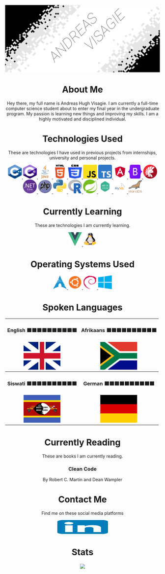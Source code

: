 <img src="Resources/AVLogo.png" alt="Andreas Logo" align="center">
<!-- ABOUT ME -->
<h1 align="center"> About Me </h1>
<div align="center">
<p>
Hey there, my full name is Andreas Hugh Visagie. I am currently a full-time computer science student about to enter my final year in the undergraduate program. My passion is learning new things and improving my skills. I am a highly motivated and disciplined individual.
</p>
</div>

<!-- TECHNOLOGIES -->
<h1 align="center"> Technologies Used </h1>
<div align="center">
    <p> These are technologies I have used in previous projects from internships, university and personal projects. </p> 
    <!-- C++ -->
    <a href="https://cplusplus.com/"> <img src="Resources/C++Logo.svg" width="45" height="45" alt="C++"> </a>
    <!-- C# -->
    <a href=""> <img src="Resources/CHashLogo.svg" width="45" height="45" alt=""> </a>
    <!-- JAVA -->
    <a href="https://www.java.com/en/"> <img src="Resources/JavaLogo.svg" width="45" height="45" alt="JAVA"> </a>
    <!-- HTML -->
    <a href="https://html.com/"> <img src="Resources/HTML5Logo.svg" width="45" height="45" alt="HTML"> </a>
    <!-- CSS -->
    <a href="https://www.w3.org/Style/CSS/Overview.en.html"> <img src="Resources/CSS3Logo.svg" width="45" height="45" alt="CSS"> </a>
    <!-- JavaScript -->
    <a href="https://www.javascript.com/"> <img src="Resources/JavaScriptLogo.svg" width="45" height="45" alt="JS"> </a>
    <!-- TypeScript -->
    <a href="https://www.typescriptlang.org/"> <img src="Resources/TypeScriptLogo.svg" width="45" height="45" alt="TS"> </a>
    <!-- Angular -->
    <a href="https://angular.io/"> <img src="Resources/AngularLogo.svg" width="45" height="45" alt="Angular"> </a>
    <!-- Bootstrap -->
    <a href="https://getbootstrap.com/"> <img src="Resources/BootstrapLogo.svg" width="45" height="45" alt="Bootstrap"> </a>
    <!-- Delphi -->
    <a href="https://www.embarcadero.com/products/delphi"> <img src="Resources/DelphiLogo.png" width="45" height="45" alt="Delphi"> </a>
    <!-- NETCORE -->
    <a href="https://dotnet.microsoft.com/en-us/"> <img src="Resources/NETCoreLogo.svg" width="45" height="45" alt="NETCORE"> </a>
    <!-- PHP -->
    <a href="https://www.php.net/"> <img src="Resources/PHPLogo.svg" width="45" height="45" alt="PHP"> </a>
    <!-- Python -->
    <a href="https://www.python.org/"> <img src="Resources/PythonLogo.png" width="45" height="45" alt="Python"> </a>
    <!-- R -->
    <a href="https://www.r-project.org/"> <img src="Resources/RLogo.svg" width="45" height="45" alt="R"> </a>
    <!-- Spring -->
    <a href="https://spring.io/projects/spring-boot"> <img src="Resources/SpringLogo.svg" width="45" height="45" alt="Spring"> </a>
    <!-- x86 Assemnbly -->
    <a href="https://en.wikipedia.org/wiki/X86_assembly_language"> <img src="Resources/x86AsmLogo.png" width="45" height="45" alt="Assembly"> </a>
    <!-- MySQL -->
    <a href="https://www.mysql.com/"> <img src="Resources/MysqlLogo.svg" width="45" height="45" alt="MySQL"> </a>
    <!-- MariaDB -->
    <a href="https://mariadb.org/"> <img src="Resources/MariadbLogo.png" width="45" height="45" alt="MariaDB"> </a>
</div>

<!-- LEARNING -->
<h1 align="center"> Currently Learning </h1>
<div align="center">
    <p> These are technologies I am currently learning. </p>
    <!-- VUEJS -->
    <a href="https://vuejs.org/"> <img src="Resources/VueLogo.svg" width="45" height="45" alt="VueJS"> </a>
    <!-- LINUX -->
    <a href="https://www.linux.org/"> <img src="Resources/TuxLinux.png" width="45" height="45" alt="Linux"> </a>
</div>

<!-- OPERATING SYSTEMS -->
<h1 align="center"> Operating Systems Used </h1>
<div align="center">
    <!-- ARCHLINUX -->
    <a href="https://archlinux.org/"> <img src="Resources/ArchLogo.svg" width="45" height="45" alt="ArchLinux"> </a>
    <!-- Ubuntu -->
    <a href="https://ubuntu.com/"> <img src="Resources/UbuntuLogo.svg" width="45" height="45" alt="Ubuntu"> </a>
    <!-- Debian -->
    <a href="https://www.debian.org/"> <img src="Resources/DebianLogo.svg" width="45" height="45" alt="Debian"> </a>
    <!-- Windows -->
    <a href="https://www.microsoft.com/en-za/windows/"> <img src="Resources/WindowsLogo.svg" width="45" height="45" alt="Windows"> </a>
</div>

<!-- LANGUAGES SPOKEN -->
<h1 align="center"> Spoken Languages </h1>
<div align="center">
    <!-- 
    |-------|---------|
    |ENGLISH|Afrikaans|
    |-------|---------|
    |Swati  |German   |
    |-------|---------|
    -->
    <table>
        <!-- Upper Table -->
        <tr>
            <th> 
                <h3> 
                    English <a>🟩🟩🟩🟩🟩🟩🟩🟩🟩🟩</a>      
                </h3>
            </th>
            <th>
                <h3> 
                    Afrikaans <a>🟩🟩🟩🟩🟩🟩🟩🟩🟧🟧</a>       
                </h3>
            </th>
        </tr>
        <tr>
            <td align="center">
                <a href="https://en.wikipedia.org/wiki/South_African_English"> <img src="Resources/UKEnglishLogo.svg" width="120" height="90" alt="UKEnglish"> </a>
            </td>
            <td align="center">
                <a href="https://en.wikipedia.org/wiki/Afrikaans"> <img src="Resources/SAAfrikaansLogo.svg" width="120" height="90" alt="Afrikaans"> </a>
            </td>
        </tr>
        <!-- Lower Table -->
        <tr>
            <th>
                <h3>         
                    Siswati <a>🟩🟩🟩🟩🟧🟧🟧🟧🟧🟧</a>
                </h3>
            </th>
            <th>
                <h3>
                    German <a>🟩🟩🟩🟧🟧🟧🟧🟧🟧🟧</a>
                </h3>  
            </th>
        </tr>
        <tr>
            <td align="center">
                <a href="https://en.wikipedia.org/wiki/Swazi_language"> <img src="Resources/SiswatiLogo.svg" width="120" height="90" alt="Siswati"> </a>
            </td>
            <td align="center">
                <a href="https://en.wikipedia.org/wiki/German_language"> <img src="Resources/GermanLogo.svg" width="120" height="90" alt="German"> </a>
            </td>
        </tr>
    </table> 
</div>

<!-- READING -->
<h1 align="center"> Currently Reading </h1>
<div align="center">
    <p> These are books I am currently reading. </p>
    <!-- Clean Code -->
    <h3 href="https://www.oreilly.com/library/view/clean-code-a/9780136083238/"> Clean Code </h3>
    <p> By Robert C. Martin and Dean Wampler </p>
</div>

<!-- CONTACT -->
<h1 align="center"> Contact Me </h1>
<div align="center">
    <p> Find me on these social media platforms </p>
    <!-- Linkedin -->
    <a href="https://www.linkedin.com/in/andreas-visagie-b838bb205/"> <img src="Resources/LinkedInLogo.svg" width="165" height="45" alt="LinedIN"> </a>
</div>

<!-- STATS -->
<h1 align="center"> Stats </h1>
<div align="center">
    <img align="center" src="https://github-readme-stats.vercel.app/api?username=PurpleAxe&count_private=true&show_icons=true&theme=transparent" />
</div>

